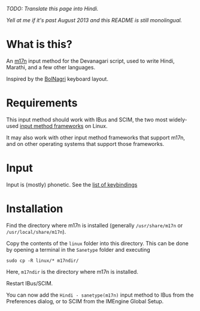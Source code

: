 _TODO: Translate this page into Hindi._

_Yell at me if it's past August 2013 and this README is still monolingual._

# What is this?

An [m17n](http://www.nongnu.org/m17n/) input method for the Devanagari script, 
used to write Hindi, Marathi, and a few other languages.

Inspired by the [BolNagri](http://indlinux.org/wiki/index.php/BolNagri) keyboard
layout.

# Requirements

This input method should work with IBus and SCIM, the two most widely-used 
[input method frameworks](http://fedoraproject.org/wiki/I18N/InputMethods)
on Linux.

It may also work with other input method frameworks that support m17n, and on
other operating systems that support those frameworks.

# Input

Input is (mostly) phonetic. See the 
[list of keybindings](http://anubhav-chattoraj.github.io/Sanetype/)

# Installation

Find the directory where m17n is installed (generally `/usr/share/m17n` or
`/usr/local/share/m17n`).

Copy the contents of the `linux` folder into this directory. This can be done by
opening a terminal in the `Sanetype` folder and executing

    sudo cp -R linux/* m17ndir/
    
Here, `m17ndir` is the directory where m17n is installed. 

Restart IBus/SCIM. 

You can now add the `Hindi - sanetype(m17n)` input method to IBus from the 
Preferences dialog, or to SCIM from the IMEngine Global Setup.